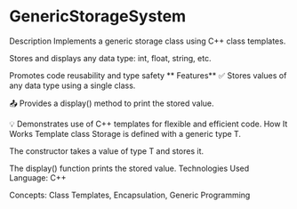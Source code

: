 # GenericStorageSystem
Description
Implements a generic storage class using C++ class templates.

Stores and displays any data type: int, float, string, etc.

Promotes code reusability and type safety
  ** Features**
✅ Stores values of any data type using a single class.

📤 Provides a display() method to print the stored value.

💡 Demonstrates use of C++ templates for flexible and efficient code.
How It Works
Template class Storage<T> is defined with a generic type T.

The constructor takes a value of type T and stores it.

The display() function prints the stored value.
Technologies Used
Language: C++

Concepts: Class Templates, Encapsulation, Generic Programming

